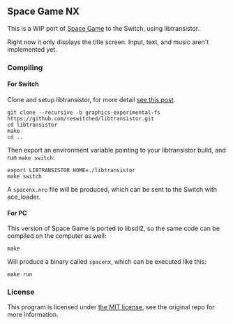 ## Space Game NX
This is a WIP port of [Space Game](https://github.com/vgmoose/space) to the Switch, using libtransistor.

Right now it only displays the title screen. Input, text, and music aren't implemented yet.

### Compiling
#### For Switch
Clone and setup libtransistor, for more detail [see this post](https://reswitchedweekly.github.io/Development-Setup/). 
```
git clone --recursive -b graphics-experimental-fs https://github.com/reswitched/libtransistor.git
cd libtransistor
make
cd ..
```

Then export an environment variable pointing to your libtransistor build, and run `make switch`:
```
export LIBTRANSISTOR_HOME=./libtransistor
make switch
```

A `spacenx.nro` file will be produced, which can be sent to the Switch with ace_loader.

#### For PC
This version of Space Game is ported to libsdl2, so the same code can be compiled on the computer as well:
```
make
```

Will produce a binary called `spacenx`, which can be executed like this:
```
make run
```

### License
This program is licensed under [the MIT license](https://opensource.org/licenses/MIT), see the original repo for more information.

